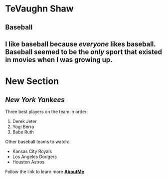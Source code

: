 # TeVaughn Shaw
## Baseball

I like baseball because *everyone* likes baseball.<br>
Baseball seemed to be the *only* sport that existed in movies when I was growing up.
--------
# New Section
## *New York Yankees*

Three best players on the team in order:
1. Derek Jeter
2. Yogi Berra
3. Babe Ruth

Other baseball teams to watch:
* Kansas City Royals
* Los Angeles Dodgers
* Houston Astros

Follow the link to learn more **[AboutMe](AboutMe.md)**